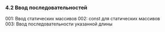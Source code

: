 ﻿### 4.2 Ввод последовательностей 

001: Ввод статических массивов 
002: const для статических массивов    
003: Ввод последовательности указанной длины   
